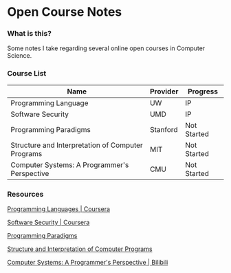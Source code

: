 # Open Course Notes

### What is this?
Some notes I take regarding several online open courses in Computer Science.

### Course List
| Name                                              | Provider | Progress    |
| ------------------------------------------------- | -------- | ----------- |
| Programming Language                              | UW       | IP          |
| Software Security                                 | UMD      | IP          |
| Programming Paradigms                             | Stanford | Not Started |
| Structure and Interpretation of Computer Programs | MIT      | Not Started |
| Computer Systems: A Programmer's Perspective      | CMU      | Not Started |

### Resources

[Programming Languages | Coursera](https://www.coursera.org/learn/programming-languages/home/welcome)

[Software Security | Coursera](https://www.coursera.org/learn/software-security#syllabus)

[Programming Paradigms](https://see.stanford.edu/Course/CS107)

[Structure and Interpretation of Computer Programs](https://ocw.mit.edu/courses/electrical-engineering-and-computer-science/6-001-structure-and-interpretation-of-computer-programs-spring-2005/index.htm)

[Computer Systems: A Programmer's Perspective | Bilibili](https://www.bilibili.com/video/BV1iW411d7hd)